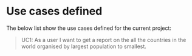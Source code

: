 # Use cases defined

The below list show the use cases defined for the current project:

> UC1: As a user I want to get a report on the all the countries in the world organised by largest population to smallest.